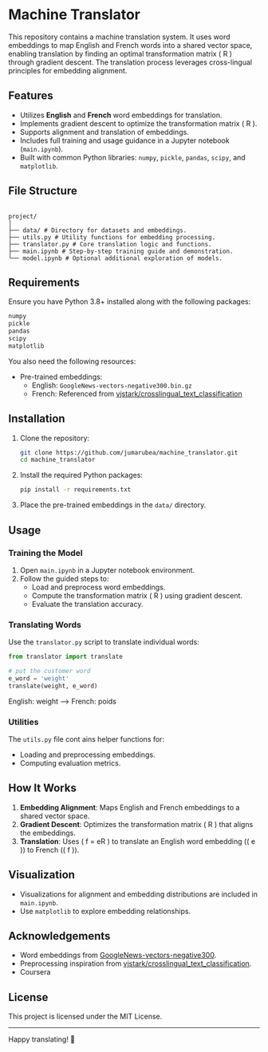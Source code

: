 # Machine Translator

This repository contains a machine translation system. It uses word embeddings to map English and French words into a shared vector space, enabling translation by finding an optimal transformation matrix \( R \) through gradient descent. The translation process leverages cross-lingual principles for embedding alignment.

## Features

- Utilizes **English** and **French** word embeddings for translation.
- Implements gradient descent to optimize the transformation matrix \( R \).
- Supports alignment and translation of embeddings.
- Includes full training and usage guidance in a Jupyter notebook (`main.ipynb`).
- Built with common Python libraries: `numpy`, `pickle`, `pandas`, `scipy`, and `matplotlib`.

## File Structure

```

project/
│
├── data/ # Directory for datasets and embeddings.
├── utils.py # Utility functions for embedding processing.
├── translator.py # Core translation logic and functions.
├── main.ipynb # Step-by-step training guide and demonstration.
└── model.ipynb # Optional additional exploration of models.

```

## Requirements

Ensure you have Python 3.8+ installed along with the following packages:

```bash
numpy
pickle
pandas
scipy
matplotlib
```

You also need the following resources:

- Pre-trained embeddings:
  - English: `GoogleNews-vectors-negative300.bin.gz`
  - French: Referenced from [vjstark/crosslingual_text_classification](https://github.com/vjstark/crosslingual_text_classification)

## Installation

1. Clone the repository:

   ```bash
   git clone https://github.com/jumarubea/machine_translator.git
   cd machine_translator
   ```

2. Install the required Python packages:

   ```bash
   pip install -r requirements.txt
   ```

3. Place the pre-trained embeddings in the `data/` directory.

## Usage

### Training the Model

1. Open `main.ipynb` in a Jupyter notebook environment.
2. Follow the guided steps to:
   - Load and preprocess word embeddings.
   - Compute the transformation matrix \( R \) using gradient descent.
   - Evaluate the translation accuracy.

### Translating Words

Use the `translator.py` script to translate individual words:

```python
from translator import translate

# put the customer word
e_word = 'weight'
translate(weight, e_word)
```

English: weight --> French: poids

### Utilities

The `utils.py` file cont
ains helper functions for:

- Loading and preprocessing embeddings.
- Computing evaluation metrics.

## How It Works

1. **Embedding Alignment**: Maps English and French embeddings to a shared vector space.
2. **Gradient Descent**: Optimizes the transformation matrix \( R \) that aligns the embeddings.
3. **Translation**: Uses \( f = eR \) to translate an English word embedding (\( e \)) to French (\( f \)).

## Visualization

- Visualizations for alignment and embedding distributions are included in `main.ipynb`.
- Use `matplotlib` to explore embedding relationships.

## Acknowledgements

- Word embeddings from [GoogleNews-vectors-negative300](https://code.google.com/archive/p/word2vec/).
- Preprocessing inspiration from [vjstark/crosslingual_text_classification](https://github.com/vjstark/crosslingual_text_classification).
- Coursera

## License

This project is licensed under the MIT License.

---

Happy translating! 🚀
